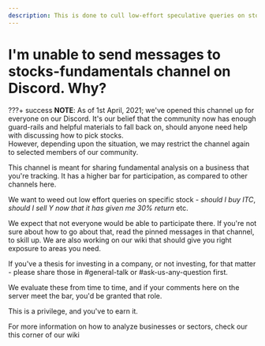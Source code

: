```yaml
---
description: This is done to cull low-effort speculative queries on stocks. Share your thesis in the popular channels. You'd be able to earn the role to post in that channel.
---
```


# I'm unable to send messages to stocks-fundamentals channel on Discord. Why?

???+ success
    **NOTE**: As of 1st April, 2021; we've opened this channel up for everyone on our Discord. It's our belief that the community now has enough guard-rails and helpful materials to fall back on, should anyone need help with discussing how to pick stocks.  
    However, depending upon the situation, we may restrict the channel again to selected members of our community.

This channel is meant for sharing fundamental analysis on a business that you're tracking. It has a higher bar for participation, as compared to other channels here.

We want to weed out low effort queries on specific stock - *should I buy ITC*, *should I sell Y now that it has given me 30% return* etc.

We expect that not everyone would be able to participate there. If you're not sure about how to go about that, read the pinned messages in that channel, to skill up. We are also working on our wiki that should give you right exposure to areas you need.

If you've a thesis for investing in a company, or not investing, for that matter - please share those in #general-talk or #ask-us-any-question first.

We evaluate these from time to time, and if your comments here on the server meet the bar, you'd be granted that role.

This is a privilege, and you've to earn it.

For more information on how to analyze businesses or sectors, check our this corner of our wiki
